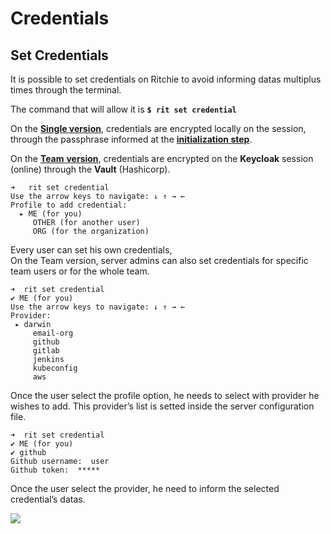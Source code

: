 # Credentials

## Set **Credentials** 

It is possible to set credentials on Ritchie to avoid informing datas multiplus times through the terminal.

The command that will allow it is **`$ rit set credential`**  
  
On the [**Single version**](https://docs.ritchiecli.io/getting-started/choosing-a-version#single-version), credentials are encrypted locally on the session, through the passphrase informed at the [**initialization step**](https://docs.ritchiecli.io/getting-started/initialization#single-version).

On the [**Team** **version**](https://docs.ritchiecli.io/getting-started/choosing-a-version#team-version), credentials are encrypted on the **Keycloak** session \(online\) through the **Vault** \(Hashicorp\).  


```text
➜   rit set credential
Use the arrow keys to navigate: ↓ ↑ → ←
Profile to add credential:
  ▸ ME (for you)
     OTHER (for another user)
     ORG (for the organization)
```

Every user can set his own credentials,  
On the Team version, server admins can also set credentials for specific team users or for the whole team.

```text
➜  rit set credential
✔ ME (for you)
Use the arrow keys to navigate: ↓ ↑ → ←
Provider:
 ▸ darwin
     email-org
     github
     gitlab
     jenkins
     kubeconfig
     aws
```

Once the user select the profile option, he needs to select with provider he wishes to add. This provider’s list is setted inside the server configuration file.

```text
➜  rit set credential
✔ ME (for you)
✔ github
Github username:  user
Github token:  *****

```

Once the user select the provider, he need to inform the selected credential’s datas.

![](https://lh4.googleusercontent.com/-JVtQ04rw-nThL0ALvAnk5B63942l5z9gUrjzk34TNPiPU3BNUc4aa-BFSimdtBNO6dMJDTwBgiWr9uEg3sIwQTLiklUwqyKr5ZyWpnaHGpg4P-4GELLnmw3pPaomBM433N_bg0o)

